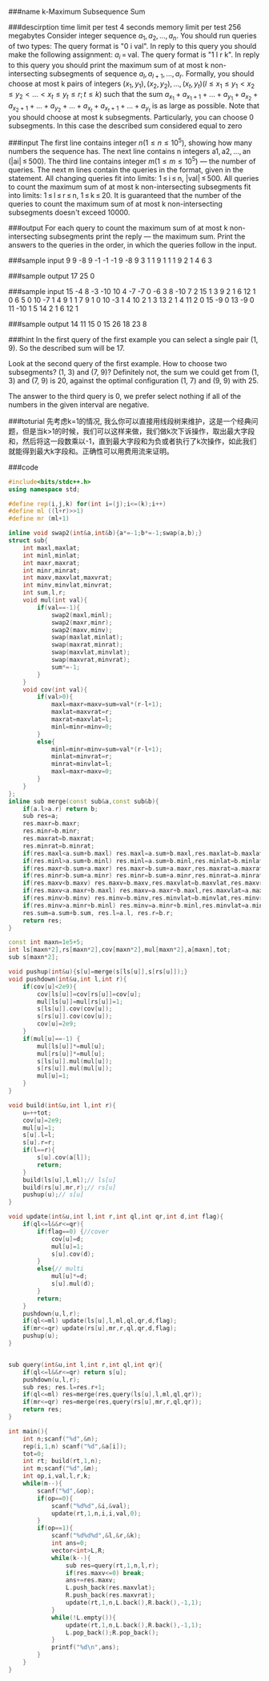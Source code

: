 
###name
k-Maximum Subsequence Sum

###descirption
time limit per test 4 seconds
memory limit per test 256 megabytes
Consider integer sequence $a_1, a_2, ..., a_n$. You should run queries of two types:
The query format is "0 i val". In reply to this query you should make the following assignment: $a_i$ = val.
The query format is "1 l r k". In reply to this query you should print the maximum sum of at most k non-intersecting subsegments of sequence $a_l, a_{l + 1}, ..., a_r$. Formally, you should choose at most k pairs of integers $(x_1, y_1), (x_2, y_2), ..., (x_t, y_t) (l ≤ x_1 ≤ y_1 < x_2 ≤ y_2 < ... < x_t ≤ y_t ≤ r; t ≤ k)$ such that the sum $a_{x_1
} + a_{x_1 + 1} + ... + a_{y_1} + a_{x_2} + a_{x_2 + 1} + ... + a_{y_2} + ... + a_{x_t} + a_{x_t + 1} + ... + a_{y_t}$ is as large as possible. Note that you should choose at most k subsegments. Particularly, you can choose 0 subsegments. In this case the described sum considered equal to zero

<!---more-->

###input
The first line contains integer $n (1 ≤ n ≤ 10^5)$, showing how many numbers the sequence has. The next line contains n integers a1, a2, ..., an (|ai| ≤ 500).
The third line contains integer $m (1 ≤ m ≤ 10^5)$ — the number of queries. The next m lines contain the queries in the format, given in the statement.
All changing queries fit into limits: 1 ≤ i ≤ n, |val| ≤ 500.
All queries to count the maximum sum of at most k non-intersecting subsegments fit into limits: 1 ≤ l ≤ r ≤ n, 1 ≤ k ≤ 20. It is guaranteed that the number of the queries to count the maximum sum of at most k non-intersecting subsegments doesn't exceed 10000.

###output
For each query to count the maximum sum of at most k non-intersecting subsegments print the reply — the maximum sum. Print the answers to the queries in the order, in which the queries follow in the input.

###sample input
9
9 -8 9 -1 -1 -1 9 -8 9
3
1 1 9 1
1 1 9 2
1 4 6 3

###sample output
17
25
0

###sample input
15
-4 8 -3 -10 10 4 -7 -7 0 -6 3 8 -10 7 2
15
1 3 9 2
1 6 12 1
0 6 5
0 10 -7
1 4 9 1
1 7 9 1
0 10 -3
1 4 10 2
1 3 13 2
1 4 11 2
0 15 -9
0 13 -9
0 11 -10
1 5 14 2
1 6 12 1

###sample output
14
11
15
0
15
26
18
23
8

###hint
In the first query of the first example you can select a single pair (1, 9). So the described sum will be 17.

Look at the second query of the first example. How to choose two subsegments? (1, 3) and (7, 9)? Definitely not, the sum we could get from (1, 3) and (7, 9) is 20, against the optimal configuration (1, 7) and (9, 9) with 25.

The answer to the third query is 0, we prefer select nothing if all of the numbers in the given interval are negative.

###toturial
先考虑k=1的情况, 我么你可以直接用线段树来维护，这是一个经典问题，但是当k>1的时候，我们可以这样来做，我们做k次下诉操作，取出最大字段和，然后将这一段数乘以-1，直到最大字段和为负或者执行了k次操作，如此我们就能得到最大k字段和。正确性可以用费用流来证明。

###code
```cpp
#include<bits/stdc++.h>
using namespace std;

#define rep(i,j,k) for(int i=(j);i<=(k);i++)
#define ml ((l+r)>>1)
#define mr (ml+1)

inline void swap2(int&a,int&b){a*=-1;b*=-1;swap(a,b);}
struct sub{
    int maxl,maxlat;
    int minl,minlat;
    int maxr,maxrat;
    int minr,minrat;
    int maxv,maxvlat,maxvrat;
    int minv,minvlat,minvrat;
    int sum,l,r;
    void mul(int val){
        if(val==-1){
            swap2(maxl,minl);
            swap2(maxr,minr);
            swap2(maxv,minv);
            swap(maxlat,minlat);
            swap(maxrat,minrat);
            swap(maxvlat,minvlat);
            swap(maxvrat,minvrat);
            sum*=-1;
        }
    }
    void cov(int val){
        if(val>0){
            maxl=maxr=maxv=sum=val*(r-l+1);
            maxlat=maxvrat=r;
            maxrat=maxvlat=l;
            minl=minr=minv=0;
        }
        else{
            minl=minr=minv=sum=val*(r-l+1);
            minlat=minvrat=r;
            minrat=minvlat=l;
            maxl=maxr=maxv=0;
        }
    }
};
inline sub merge(const sub&a,const sub&b){
    if(a.l>a.r) return b;
    sub res=a;
    res.maxr=b.maxr;
    res.minr=b.minr;
    res.maxrat=b.maxrat;
    res.minrat=b.minrat;
    if(res.maxl<a.sum+b.maxl) res.maxl=a.sum+b.maxl,res.maxlat=b.maxlat;
    if(res.minl>a.sum+b.minl) res.minl=a.sum+b.minl,res.minlat=b.minlat;
    if(res.maxr<b.sum+a.maxr) res.maxr=b.sum+a.maxr,res.maxrat=a.maxrat;
    if(res.minr>b.sum+a.minr) res.minr=b.sum+a.minr,res.minrat=a.minrat;
    if(res.maxv<b.maxv) res.maxv=b.maxv,res.maxvlat=b.maxvlat,res.maxvrat=b.maxvrat;
    if(res.maxv<a.maxr+b.maxl) res.maxv=a.maxr+b.maxl,res.maxvlat=a.maxrat,res.maxvrat=b.maxlat;
    if(res.minv>b.minv) res.minv=b.minv,res.minvlat=b.minvlat,res.minvrat=b.minvrat;
    if(res.minv>a.minr+b.minl) res.minv=a.minr+b.minl,res.minvlat=a.minrat,res.minvrat=b.minlat;
    res.sum=a.sum+b.sum, res.l=a.l, res.r=b.r;
    return res;
}

const int maxn=1e5+5;
int ls[maxn*2],rs[maxn*2],cov[maxn*2],mul[maxn*2],a[maxn],tot;
sub s[maxn*2];

void pushup(int&u){s[u]=merge(s[ls[u]],s[rs[u]]);}
void pushdown(int&u,int l,int r){
    if(cov[u]<2e9){
        cov[ls[u]]=cov[rs[u]]=cov[u];
        mul[ls[u]]=mul[rs[u]]=1;
        s[ls[u]].cov(cov[u]);
        s[rs[u]].cov(cov[u]);
        cov[u]=2e9;
    }
    if(mul[u]==-1) {
        mul[ls[u]]*=mul[u];
        mul[rs[u]]*=mul[u];
        s[ls[u]].mul(mul[u]);
        s[rs[u]].mul(mul[u]);
        mul[u]=1;
    }
}

void build(int&u,int l,int r){
    u=++tot;
    cov[u]=2e9;
    mul[u]=1;
    s[u].l=l;
    s[u].r=r;
    if(l==r){
        s[u].cov(a[l]);
        return;
    }
    build(ls[u],l,ml);// ls[u]
    build(rs[u],mr,r);// rs[u]
    pushup(u);// s[u]
}

void update(int&u,int l,int r,int ql,int qr,int d,int flag){
    if(ql<=l&&r<=qr){
        if(flag==0) {//cover
            cov[u]=d;
            mul[u]=1;
            s[u].cov(d);
        }
        else{// multi
            mul[u]*=d;
            s[u].mul(d);
        }
        return;
    }
    pushdown(u,l,r);
    if(ql<=ml) update(ls[u],l,ml,ql,qr,d,flag);
    if(mr<=qr) update(rs[u],mr,r,ql,qr,d,flag);
    pushup(u);
}


sub query(int&u,int l,int r,int ql,int qr){
    if(ql<=l&&r<=qr) return s[u];
    pushdown(u,l,r);
    sub res; res.l=res.r+1;
    if(ql<=ml) res=merge(res,query(ls[u],l,ml,ql,qr));
    if(mr<=qr) res=merge(res,query(rs[u],mr,r,ql,qr));
    return res;
}

int main(){
    int n;scanf("%d",&n);
    rep(i,1,n) scanf("%d",&a[i]);
    tot=0;
    int rt; build(rt,1,n);
    int m;scanf("%d",&m);
    int op,i,val,l,r,k;
    while(m--){
        scanf("%d",&op);
        if(op==0){
            scanf("%d%d",&i,&val);
            update(rt,1,n,i,i,val,0);
        }
        if(op==1){
            scanf("%d%d%d",&l,&r,&k);
            int ans=0;
            vector<int>L,R;
            while(k--){
                sub res=query(rt,1,n,l,r);
                if(res.maxv<=0) break;
                ans+=res.maxv;
                L.push_back(res.maxvlat);
                R.push_back(res.maxvrat);
                update(rt,1,n,L.back(),R.back(),-1,1);
            }
            while(!L.empty()){
                update(rt,1,n,L.back(),R.back(),-1,1);
                L.pop_back();R.pop_back();
            }
            printf("%d\n",ans);
        }
    }
}
```
















